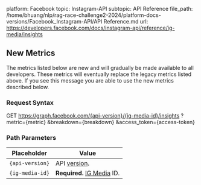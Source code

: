 platform: Facebook
topic: Instagram-API
subtopic: API Reference
file_path: /home/bhuang/nlp/rag-race-challenge2-2024/platform-docs-versions/Facebook_Instagram-API/API Reference.md
url: https://developers.facebook.com/docs/instagram-api/reference/ig-media/insights

## New Metrics

The metrics listed below are new and will gradually be made available to all developers. These metrics will eventually replace the legacy metrics listed above. If you see this message you are able to use the new metrics described below.

### Request Syntax

GET https://graph.facebook.com/{api-version}/{ig-media-id}/insights
  ?metric={metric}
  &breakdown={breakdown}
  &access\_token={access-token}

### Path Parameters

| Placeholder | Value |
| --- | --- |
| `{api-version}` | API [version](https://developers.facebook.com/docs/graph-api/guides/versioning). |
| `{ig-media-id}` | **Required.** [IG Media](https://developers.facebook.com/docs/instagram-api/reference/ig-media) ID. |